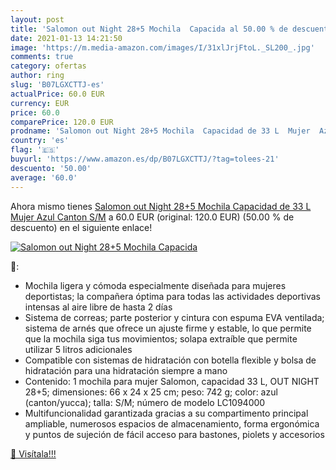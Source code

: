 ```yaml
---
layout: post
title: 'Salomon out Night 28+5 Mochila  Capacida al 50.00 % de descuento'
date: 2021-01-13 14:21:50
image: 'https://m.media-amazon.com/images/I/31xlJrjFtoL._SL200_.jpg'
comments: true
category: ofertas
author: ring
slug: 'B07LGXCTTJ-es'
actualPrice: 60.0 EUR
currency: EUR
price: 60.0
comparePrice: 120.0 EUR
prodname: 'Salomon out Night 28+5 Mochila  Capacidad de 33 L  Mujer  Azul  Canton   S/M'
country: 'es'
flag: '🇪🇸'
buyurl: 'https://www.amazon.es/dp/B07LGXCTTJ/?tag=tolees-21'
descuento: '50.00'
average: '60.0'
---
```


Ahora mismo tienes [Salomon out Night 28+5 Mochila  Capacidad de 33 L  Mujer  Azul  Canton   S/M](https://www.amazon.es/dp/B07LGXCTTJ/?tag=tolees-21) a 60.0 EUR (original: 120.0 EUR) (50.00 %  de descuento) en el siguiente enlace!

[![Salomon out Night 28+5 Mochila  Capacida](https://m.media-amazon.com/images/I/31xlJrjFtoL._SL200_.jpg)](https://www.amazon.es/dp/B07LGXCTTJ/?tag=tolees-21)

🔎:

- Mochila ligera y cómoda especialmente diseñada para mujeres deportistas; la compañera óptima para todas las actividades deportivas intensas al aire libre de hasta 2 días
- Sistema de correas; parte posterior y cintura con espuma EVA ventilada; sistema de arnés que ofrece un ajuste firme y estable, lo que permite que la mochila siga tus movimientos; solapa extraíble que permite utilizar 5 litros adicionales
- Compatible con sistemas de hidratación con botella flexible y bolsa de hidratación para una hidratación siempre a mano
- Contenido: 1 mochila para mujer Salomon, capacidad 33 L, OUT NIGHT 28+5; dimensiones: 66 x 24 x 25 cm; peso: 742 g; color: azul (canton/yucca); talla: S/M; número de modelo LC1094000
- Multifuncionalidad garantizada gracias a su compartimento principal ampliable, numerosos espacios de almacenamiento, forma ergonómica y puntos de sujeción de fácil acceso para bastones, piolets y accesorios

[🛒 Visítala!!!](https://www.amazon.es/dp/B07LGXCTTJ/?tag=tolees-21)
